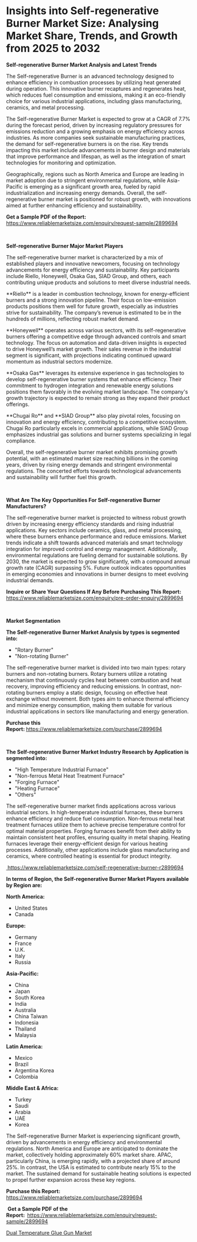 <p><h1>Insights into Self-regenerative Burner Market Size: Analysing Market Share, Trends, and Growth from 2025 to 2032</h1></p><p><strong>Self-regenerative Burner Market Analysis and Latest Trends</strong></p>
<p><p>The Self-regenerative Burner is an advanced technology designed to enhance efficiency in combustion processes by utilizing heat generated during operation. This innovative burner recaptures and regenerates heat, which reduces fuel consumption and emissions, making it an eco-friendly choice for various industrial applications, including glass manufacturing, ceramics, and metal processing.</p><p>The Self-regenerative Burner Market is expected to grow at a CAGR of 7.7% during the forecast period, driven by increasing regulatory pressures for emissions reduction and a growing emphasis on energy efficiency across industries. As more companies seek sustainable manufacturing practices, the demand for self-regenerative burners is on the rise. Key trends impacting this market include advancements in burner design and materials that improve performance and lifespan, as well as the integration of smart technologies for monitoring and optimization.</p><p>Geographically, regions such as North America and Europe are leading in market adoption due to stringent environmental regulations, while Asia-Pacific is emerging as a significant growth area, fueled by rapid industrialization and increasing energy demands. Overall, the self-regenerative burner market is positioned for robust growth, with innovations aimed at further enhancing efficiency and sustainability.</p></p>
<p><strong>Get a Sample PDF of the Report:&nbsp;</strong> <a href="https://www.reliablemarketsize.com/enquiry/request-sample/2899694?utm_campaign=3175&utm_medium=2&utm_source=Github&utm_content=ia&utm_term=16032025&utm_id=self-regenerative-burner">https://www.reliablemarketsize.com/enquiry/request-sample/2899694</a></p>
<p>&nbsp;</p>
<p><strong>Self-regenerative Burner Major Market Players</strong></p>
<p><p>The self-regenerative burner market is characterized by a mix of established players and innovative newcomers, focusing on technology advancements for energy efficiency and sustainability. Key participants include Riello, Honeywell, Osaka Gas, SIAD Group, and others, each contributing unique products and solutions to meet diverse industrial needs.</p><p>**Riello** is a leader in combustion technology, known for energy-efficient burners and a strong innovation pipeline. Their focus on low-emission products positions them well for future growth, especially as industries strive for sustainability. The company’s revenue is estimated to be in the hundreds of millions, reflecting robust market demand.</p><p>**Honeywell** operates across various sectors, with its self-regenerative burners offering a competitive edge through advanced controls and smart technology. The focus on automation and data-driven insights is expected to drive Honeywell’s market growth. Their sales revenue in the industrial segment is significant, with projections indicating continued upward momentum as industrial sectors modernize.</p><p>**Osaka Gas** leverages its extensive experience in gas technologies to develop self-regenerative burner systems that enhance efficiency. Their commitment to hydrogen integration and renewable energy solutions positions them favorably in the evolving market landscape. The company's growth trajectory is expected to remain strong as they expand their product offerings.</p><p>**Chugai Ro** and **SIAD Group** also play pivotal roles, focusing on innovation and energy efficiency, contributing to a competitive ecosystem. Chugai Ro particularly excels in commercial applications, while SIAD Group emphasizes industrial gas solutions and burner systems specializing in legal compliance.</p><p>Overall, the self-regenerative burner market exhibits promising growth potential, with an estimated market size reaching billions in the coming years, driven by rising energy demands and stringent environmental regulations. The concerted efforts towards technological advancements and sustainability will further fuel this growth.</p></p>
<p>&nbsp;</p>
<p><strong>What Are The Key Opportunities For Self-regenerative Burner Manufacturers?</strong></p>
<p><p>The self-regenerative burner market is projected to witness robust growth driven by increasing energy efficiency standards and rising industrial applications. Key sectors include ceramics, glass, and metal processing, where these burners enhance performance and reduce emissions. Market trends indicate a shift towards advanced materials and smart technology integration for improved control and energy management. Additionally, environmental regulations are fueling demand for sustainable solutions. By 2030, the market is expected to grow significantly, with a compound annual growth rate (CAGR) surpassing 5%. Future outlook indicates opportunities in emerging economies and innovations in burner designs to meet evolving industrial demands.</p></p>
<p><strong>Inquire or Share Your Questions If Any Before Purchasing This Report:</strong> <a href="https://www.reliablemarketsize.com/enquiry/pre-order-enquiry/2899694?utm_campaign=3175&utm_medium=2&utm_source=Github&utm_content=ia&utm_term=16032025&utm_id=self-regenerative-burner">https://www.reliablemarketsize.com/enquiry/pre-order-enquiry/2899694</a></p>
<p>&nbsp;</p>
<p><strong>Market Segmentation</strong></p>
<p><strong>The Self-regenerative Burner Market Analysis by types is segmented into:</strong></p>
<p><ul><li>"Rotary Burner"</li><li>"Non-rotating Burner"</li></ul></p>
<p><p>The self-regenerative burner market is divided into two main types: rotary burners and non-rotating burners. Rotary burners utilize a rotating mechanism that continuously cycles heat between combustion and heat recovery, improving efficiency and reducing emissions. In contrast, non-rotating burners employ a static design, focusing on effective heat exchange without movement. Both types aim to enhance thermal efficiency and minimize energy consumption, making them suitable for various industrial applications in sectors like manufacturing and energy generation.</p></p>
<p><strong>Purchase this Report:&nbsp;</strong><a href="https://www.reliablemarketsize.com/purchase/2899694?utm_campaign=3175&utm_medium=2&utm_source=Github&utm_content=ia&utm_term=16032025&utm_id=self-regenerative-burner">https://www.reliablemarketsize.com/purchase/2899694</a></p>
<p>&nbsp;</p>
<p><strong>The Self-regenerative Burner Market Industry Research by Application is segmented into:</strong></p>
<p><ul><li>"High Temperature Industrial Furnace"</li><li>"Non-ferrous Metal Heat Treatment Furnace"</li><li>"Forging Furnace"</li><li>"Heating Furnace"</li><li>"Others"</li></ul></p>
<p><p>The self-regenerative burner market finds applications across various industrial sectors. In high-temperature industrial furnaces, these burners enhance efficiency and reduce fuel consumption. Non-ferrous metal heat treatment furnaces utilize them to achieve precise temperature control for optimal material properties. Forging furnaces benefit from their ability to maintain consistent heat profiles, ensuring quality in metal shaping. Heating furnaces leverage their energy-efficient design for various heating processes. Additionally, other applications include glass manufacturing and ceramics, where controlled heating is essential for product integrity.</p></p>
<p><a href="https://www.reliablemarketsize.com/self-regenerative-burner-r2899694?utm_campaign=3175&utm_medium=2&utm_source=Github&utm_content=ia&utm_term=16032025&utm_id=self-regenerative-burner">&nbsp;https://www.reliablemarketsize.com/self-regenerative-burner-r2899694</a></p>
<p><strong>In terms of Region, the Self-regenerative Burner Market Players available by Region are:</strong></p>
<p>
    <p> <strong> North America: </strong>
        <ul>
            <li>United States</li>
            <li>Canada</li>
        </ul>
        </p> 
    <p> <strong> Europe: </strong>
        <ul>
            <li>Germany</li>
            <li>France</li>
            <li>U.K.</li>
            <li>Italy</li>
            <li>Russia</li>
        </ul>
        </p> 
    <p> <strong> Asia-Pacific: </strong>
        <ul>
            <li>China</li>
            <li>Japan</li>
            <li>South Korea</li>
            <li>India</li>
            <li>Australia</li>
            <li>China Taiwan</li>
            <li>Indonesia</li>
            <li>Thailand</li>
            <li>Malaysia</li>
        </ul>
        </p> 
    <p> <strong> Latin America: </strong>
        <ul>
            <li>Mexico</li>
            <li>Brazil</li>
            <li>Argentina Korea</li>
            <li>Colombia</li>
        </ul>
        </p> 
    <p> <strong> Middle East & Africa: </strong>
        <ul>
            <li>Turkey</li>
            <li>Saudi</li>
            <li>Arabia</li>
            <li>UAE</li>
            <li>Korea</li>
        </ul>
    </p>
    </p>
<p><p>The Self-regenerative Burner Market is experiencing significant growth, driven by advancements in energy efficiency and environmental regulations. North America and Europe are anticipated to dominate the market, collectively holding approximately 60% market share. APAC, particularly China, is emerging rapidly, with a projected share of around 25%. In contrast, the USA is estimated to contribute nearly 15% to the market. The sustained demand for sustainable heating solutions is expected to propel further expansion across these key regions.</p></p>
<p><strong>Purchase this Report: </strong><a href="https://www.reliablemarketsize.com/purchase/2899694?utm_campaign=3175&utm_medium=2&utm_source=Github&utm_content=ia&utm_term=16032025&utm_id=self-regenerative-burner">https://www.reliablemarketsize.com/purchase/2899694</a></p>
<p>&nbsp;<strong>Get a Sample PDF of the Report:&nbsp;&nbsp;</strong><a href="https://www.reliablemarketsize.com/enquiry/request-sample/2899694?utm_campaign=3175&utm_medium=2&utm_source=Github&utm_content=ia&utm_term=16032025&utm_id=self-regenerative-burner">https://www.reliablemarketsize.com/enquiry/request-sample/2899694</a></p>
<p><strong></strong></p>
<p><p><a href="https://github.com/duscarajlha/Market-Research-Report-List-1/blob/main/dual-temperature-glue-gun-market.md?utm_campaign=3175&utm_medium=2&utm_source=Github&utm_content=ia&utm_term=16032025&utm_id=self-regenerative-burner">Dual Temperature Glue Gun Market</a></p></p>